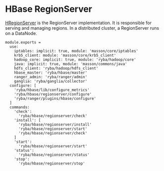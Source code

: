 
# HBase RegionServer

[HRegionServer](http://hbase.apache.org/book.html#regionserver.arch) is the
RegionServer implementation.
It is responsible for serving and managing regions. 
In a distributed cluster, a RegionServer runs on a DataNode.

    module.exports =
      use:
        iptables: implicit: true, module: 'masson/core/iptables'
        krb5_client: module: 'masson/core/krb5_client'
        hadoop_core: implicit: true, module: 'ryba/hadoop/core'
        java: implicit: true, module: 'masson/commons/java'
        hdfs_client: 'ryba/hadoop/hdfs_client'
        hbase_master: 'ryba/hbase/master'
        ranger_admin: 'ryba/ranger/admin'
        ganglia: 'ryba/ganglia/collector'
      configure: [
        'ryba/hbase/lib/configure_metrics'
        'ryba/hbase/regionserver/configure'
        'ryba/ranger/plugins/hbase/configure'
      ]
      commands:
        'check':
          'ryba/hbase/regionserver/check'
        'install': [
          'ryba/hbase/regionserver/install'
          'ryba/hbase/regionserver/start'
          'ryba/hbase/regionserver/check'
        ]
        'start':
          'ryba/hbase/regionserver/start'
        'status':
          'ryba/hbase/regionserver/status'
        'stop':
          'ryba/hbase/regionserver/stop'
